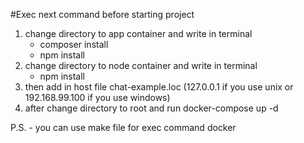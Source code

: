 #Exec next command before starting project

1. change directory to app container and write in terminal
    - composer install
    - npm install
2. change directory to node container and write in terminal
    - npm install
3. then add in host file chat-example.loc (127.0.0.1 if you use unix or 192.168.99.100 if you use windows)
4. after change directory to root and run docker-compose up -d

P.S. - you can use make file for exec command docker